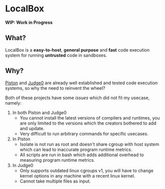 # LocalBox

**WIP: Work in Progress**

## What?

LocalBox is a **easy-to-host**, **general purpose** and **fast** code execution system for running **untrusted** code in sandboxes.

## Why?

[Piston](https://github.com/engineer-man/piston) and [Judge0](https://github.com/judge0/judge0) are already well established and tested code execution systems, so why the need to reinvent the wheel?

Both of these projects have some *issues* which did not fit my usecase, namely:

1. In both Piston and Judge0
    - You cannot install the latest versions of compilers and runtimes, you are only limited to the versions which the creators bothered to add and update.
    - Very difficult to run arbitrary commands for specific usecases.
2. In Piston
    - Isolate is not run as root and doesn't share cgroup with host system which can lead to inaccurate program runtime metrics.
    - All scripts are run in bash which adds additional overhead to measuring program runtime metrics.
3. In Judge0
    - Only supports outdated linux cgroups v1, you will have to change kernel options in any machine with a recent linux kernel.
    - Cannot take multiple files as input.